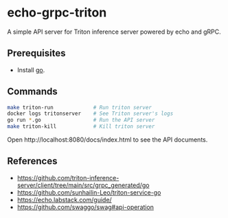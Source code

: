 # echo-grpc-triton
A simple API server for Triton inference server powered by echo and gRPC.

## Prerequisites
- Install [go](https://go.dev/doc/install).

## Commands
```bash
make triton-run             # Run triton server
docker logs tritonserver    # See Triton server's logs
go run *.go                 # Run the API server
make triton-kill            # Kill triton server
```

Open http://localhost:8080/docs/index.html to see the API documents.

## References
- https://github.com/triton-inference-server/client/tree/main/src/grpc_generated/go
- https://github.com/sunhailin-Leo/triton-service-go
- https://echo.labstack.com/guide/
- https://github.com/swaggo/swag#api-operation
